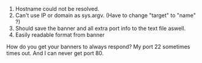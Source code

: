 
1. Hostname could not be resolved.
2. Can't use IP or domain as sys.argv. (Have to change "target" to "name" ?)
3. Should save the banner and all extra port info to the text file aswell.
4. Easily readable format from banner


How do you get your banners to always respond? My port 22 sometimes times out. And I can never get port 80.
